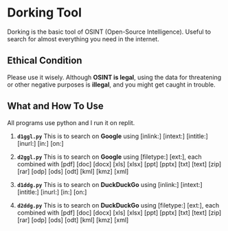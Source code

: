 # Dorking Tool
Dorking is the basic tool of OSINT (Open-Source Intelligence). Useful to search for almost everything you need in the internet.
## Ethical Condition
Please use it wisely. Although **OSINT is legal**, using the data for threatening or other negative purposes is **illegal**, and you might get caught in trouble.
## What and How To Use
All programs use python and I run it on replit.
1. **`d1ggl.py`**
This is to search on **Google** using [inlink:] [intext:] [intitle:] [inurl:] [in:] [on:]

2. **`d2ggl.py`**
This is to search on **Google** using [filetype:] [ext:], each combined with [pdf] [doc] [docx] [xls] [xlsx] [ppt] [pptx] [txt] [text] [zip] [rar] [odp] [ods] [odt] [kml] [kmz] [xml]

3. **`d1ddg.py`**
This is to search on **DuckDuckGo** using [inlink:] [intext:] [intitle:] [inurl:] [in:] [on:]

4. **`d2ddg.py`**
This is to search on **DuckDuckGo** using [filetype:] [ext:], each combined with [pdf] [doc] [docx] [xls] [xlsx] [ppt] [pptx] [txt] [text] [zip] [rar] [odp] [ods] [odt] [kml] [kmz] [xml]
